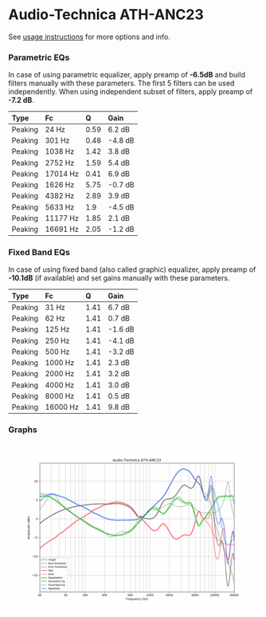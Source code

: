 # Audio-Technica ATH-ANC23
See [usage instructions](https://github.com/jaakkopasanen/AutoEq#usage) for more options and info.

### Parametric EQs
In case of using parametric equalizer, apply preamp of **-6.5dB** and build filters manually
with these parameters. The first 5 filters can be used independently.
When using independent subset of filters, apply preamp of **-7.2 dB**.

| Type    | Fc       |    Q | Gain    |
|:--------|:---------|:-----|:--------|
| Peaking | 24 Hz    | 0.59 | 6.2 dB  |
| Peaking | 301 Hz   | 0.48 | -4.8 dB |
| Peaking | 1038 Hz  | 1.42 | 3.8 dB  |
| Peaking | 2752 Hz  | 1.59 | 5.4 dB  |
| Peaking | 17014 Hz | 0.41 | 6.9 dB  |
| Peaking | 1626 Hz  | 5.75 | -0.7 dB |
| Peaking | 4382 Hz  | 2.89 | 3.9 dB  |
| Peaking | 5633 Hz  | 1.9  | -4.5 dB |
| Peaking | 11177 Hz | 1.85 | 2.1 dB  |
| Peaking | 16691 Hz | 2.05 | -1.2 dB |

### Fixed Band EQs
In case of using fixed band (also called graphic) equalizer, apply preamp of **-10.1dB**
(if available) and set gains manually with these parameters.

| Type    | Fc       |    Q | Gain    |
|:--------|:---------|:-----|:--------|
| Peaking | 31 Hz    | 1.41 | 6.7 dB  |
| Peaking | 62 Hz    | 1.41 | 0.7 dB  |
| Peaking | 125 Hz   | 1.41 | -1.6 dB |
| Peaking | 250 Hz   | 1.41 | -4.1 dB |
| Peaking | 500 Hz   | 1.41 | -3.2 dB |
| Peaking | 1000 Hz  | 1.41 | 2.3 dB  |
| Peaking | 2000 Hz  | 1.41 | 3.2 dB  |
| Peaking | 4000 Hz  | 1.41 | 3.0 dB  |
| Peaking | 8000 Hz  | 1.41 | 0.5 dB  |
| Peaking | 16000 Hz | 1.41 | 9.8 dB  |

### Graphs
![](./Audio-Technica%20ATH-ANC23.png)